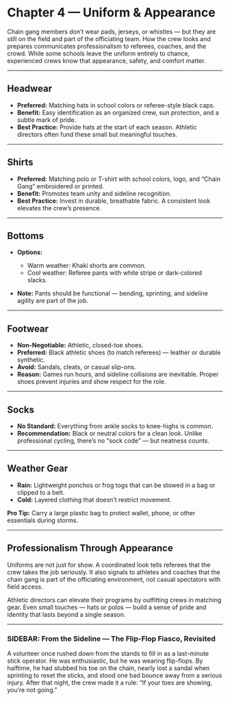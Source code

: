 # Chapter 4 — Uniform & Appearance

Chain gang members don’t wear pads, jerseys, or whistles — but they are still 
on the field and part of the officiating team. How the crew looks and prepares 
communicates professionalism to referees, coaches, and the crowd. While some 
schools leave the uniform entirely to chance, experienced crews know that 
appearance, safety, and comfort matter.  

---

## Headwear

- **Preferred:** Matching hats in school colors or referee-style black caps.  
- **Benefit:** Easy identification as an organized crew, sun protection, and a 
  subtle mark of pride.  
- **Best Practice:** Provide hats at the start of each season. Athletic 
  directors often fund these small but meaningful touches.  

---

## Shirts

- **Preferred:** Matching polo or T-shirt with school colors, logo, and “Chain 
  Gang” embroidered or printed.  
- **Benefit:** Promotes team unity and sideline recognition.  
- **Best Practice:** Invest in durable, breathable fabric. A consistent look 
  elevates the crew’s presence.  

---

## Bottoms

- **Options:**  
  - Warm weather: Khaki shorts are common.  
  - Cool weather: Referee pants with white stripe or dark-colored slacks.  

- **Note:** Pants should be functional — bending, sprinting, and sideline 
  agility are part of the job.  

---

## Footwear

- **Non-Negotiable:** Athletic, closed-toe shoes.  
- **Preferred:** Black athletic shoes (to match referees) — leather or durable 
  synthetic.  
- **Avoid:** Sandals, cleats, or casual slip-ons.  
- **Reason:** Games run hours, and sideline collisions are inevitable. Proper 
  shoes prevent injuries and show respect for the role.  

---

## Socks

- **No Standard:** Everything from ankle socks to knee-highs is common.  
- **Recommendation:** Black or neutral colors for a clean look. Unlike 
  professional cycling, there’s no “sock code” — but neatness counts.  

---

## Weather Gear

- **Rain:** Lightweight ponchos or frog togs that can be stowed in a bag or 
  clipped to a belt.  
- **Cold:** Layered clothing that doesn’t restrict movement.  

**Pro Tip:** Carry a large plastic bag to protect wallet, phone, or other 
essentials during storms.  

<!-- end-protip -->

---

## Professionalism Through Appearance

Uniforms are not just for show. A coordinated look tells referees that the 
crew takes the job seriously. It also signals to athletes and coaches that the 
chain gang is part of the officiating environment, not casual spectators with 
field access.  

Athletic directors can elevate their programs by outfitting crews in matching 
gear. Even small touches — hats or polos — build a sense of pride and identity 
that lasts beyond a single season.  

---

### SIDEBAR: From the Sideline — The Flip-Flop Fiasco, Revisited

A volunteer once rushed down from the stands to fill in as a last-minute stick 
operator. He was enthusiastic, but he was wearing flip-flops. By halftime, he 
had stubbed his toe on the chain, nearly lost a sandal when sprinting to reset 
the sticks, and stood one bad bounce away from a serious injury. After that 
night, the crew made it a rule: “If your toes are showing, you’re not going.”  

<!-- end-sidebar -->
